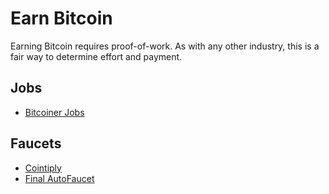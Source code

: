 # Earn Bitcoin

Earning Bitcoin requires proof-of-work.  As with any other industry, this is a fair way to determine effort and payment.  

## Jobs
- [Bitcoiner Jobs](https://bitcoinerjobs.com/)

## Faucets

- [Cointiply]()
- [Final AutoFaucet]()